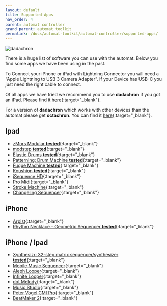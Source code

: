 ```yaml
---
layout: default
title: Supported Apps
nav_order: 4
parent: automat controller
grand_parent: automat toolkit
permalink: /docs/automat-toolkit/automat-controller/supported-apps/
---
```


![dadachron](../../images/dadamachines-dadachron.jpeg)

There is a huge list of software you can use with the automat. 
Below you find some apps we have been using in the past.

To Connect your iPhone or iPad with Lightning Connector you will need a “Apple Lightning to USB 3 Camera Adapter”.
If your Device has USB-C you just need the right cable to connect.

Of all apps we have tried we recommend you to use **dadachron** if you got an iPad.
Please find it [here](https://apps.apple.com/us/app/dadachron/id1489055566){:target="_blank"}.


For a version of **dadachron** which works with other devices than the automat please get **octachron**.
You can find it [here](https://www.octachron.de/){:target="_blank"}.

## Ipad
- [zMors Modular **tested**](https://itunes.apple.com/de/app/zmors-modular/id926789929?mt=8){:target="_blank"}
- [modstep **tested**](https://itunes.apple.com/de/app/modstep/id966990643?mt=8){:target="_blank"}
- [Elastic Drums **tested**](https://itunes.apple.com/de/app/elastic-drums/id817419955?mt=8){:target="_blank"}
- [Patterning: Drum Machine **tested**](https://itunes.apple.com/us/app/patterning-drum-machine/id976690555?mt=8){:target="_blank"}
- [Fugue Machine **tested**](https://itunes.apple.com/de/app/fugue-machine-multi-playhead/id1014191410?mt=8){:target="_blank"}
- [Koushion **tested**](https://itunes.apple.com/de/app/koushion-midi-step-sequencer/id424454249?mt=8){:target="_blank"}
- [iSequence HD](https://itunes.apple.com/us/app/isequence-hd/id369873168?mt=8){:target="_blank"}
- [Pro Midi](https://itunes.apple.com/us/app/pro-midi/id766756959?mt=8){:target="_blank"}
- [Stroke Machine](https://itunes.apple.com/us/app/stroke-machine/id773218050?mt=8){:target="_blank"}
- [Changeling Sequencer](https://itunes.apple.com/us/app/changeling-sequencer/id506664262?mt=8){:target="_blank"}

## iPhone
- [Arpist](https://itunes.apple.com/us/app/arpist/id775411223?mt=8){:target="_blank"}
- [Rhythm Necklace – Geometric Sequencer **tested**](https://itunes.apple.com/us/app/rhythm-necklace-geometric/id954669874?mt=8){:target="_blank"}

## iPhone / Ipad
- [Xynthesizr: 32-step matrix sequencer/synthesizer **tested**](https://itunes.apple.com/us/app/xynthesizr-32-step-matrix/id720810459?mt=8){:target="_blank"}
- [Mobile Music Sequencer](https://itunes.apple.com/de/app/mobile-music-sequencer/id567375837?mt=8){:target="_blank"}
- [Aleph Looper](https://itunes.apple.com/us/app/aleph-looper/id1107302288?mt=8){:target="_blank"}
- [Infinite Looper](https://itunes.apple.com/de/app/infinite-looper/id1054808350?mt=8){:target="_blank"}
- [dot Melody](https://itunes.apple.com/us/app/dot-melody/id841019483?mt=8){:target="_blank"}
- [Music Studio](https://itunes.apple.com/us/app/music-studio/id328608539?mt=8){:target="_blank"}
- [Peter Vogel CMI Pro](https://itunes.apple.com/us/app/fairlight-pro/id427747876?mt=8){:target="_blank"}
- [BeatMaker 2](https://itunes.apple.com/de/app/beatmaker-2-audio-music-production/id417020234?mt=8){:target="_blank"}